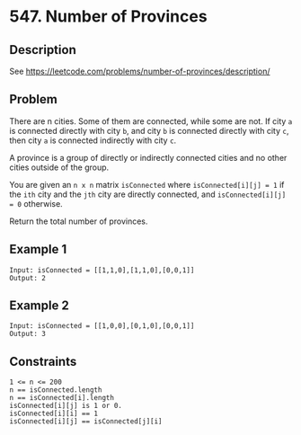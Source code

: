 # 547. Number of Provinces

## Description
See https://leetcode.com/problems/number-of-provinces/description/

## Problem
There are n cities. Some of them are connected, while some are not. If city `a` is connected directly with city `b`, and city `b` is connected directly with city `c`, then city `a` is connected indirectly with city `c`.

A province is a group of directly or indirectly connected cities and no other cities outside of the group.

You are given an `n x n` matrix `isConnected` where `isConnected[i][j] = 1` if the `ith` city and the `jth` city are directly connected, and `isConnected[i][j] = 0` otherwise.

Return the total number of provinces.

## Example 1

```
Input: isConnected = [[1,1,0],[1,1,0],[0,0,1]]
Output: 2
```

## Example 2

```
Input: isConnected = [[1,0,0],[0,1,0],[0,0,1]]
Output: 3
```

## Constraints

```
1 <= n <= 200
n == isConnected.length
n == isConnected[i].length
isConnected[i][j] is 1 or 0.
isConnected[i][i] == 1
isConnected[i][j] == isConnected[j][i]
```
